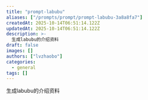 ```yaml
---
title: "prompt-labubu"
aliases: ["/prompts/prompt/prompt-labubu-3a8a8fa7"]
createdAt: 2025-10-14T06:51:14.122Z
updatedAt: 2025-10-14T06:51:14.122Z
description: >-
  生成labubu的介绍资料
draft: false
images: []
authors: ["lvzhaobo"]
categories:
  - general
tags: []
---
```


生成labubu的介绍资料
